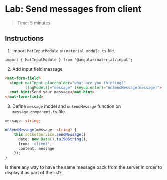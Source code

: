 # Lab: Send messages from client

> Time: 5 minutes

## Instructions

1. Import `MatInputModule` on `material.module.ts` file.
```
import { MatInputModule } from '@angular/material/input';
```

2. Add input field message
```html
<mat-form-field>
  <input matInput placeholder="what are you thinking?"
         [(ngModel)]="message" (keyup.enter)="onSendMessage(message)">
  <mat-hint>Send your message</mat-hint>
</mat-form-field>
```

3. Define `message` model and `onSendMessage` function on `message.component.ts` file.
```ts
message: string;

onSendMessage(message: string) {
    this.socketService.sendMessage({
      date: new Date().toISOString(),
      from: 'client',
      content: message
    });
}
```

Is there any way to have the same message back from the server in order to display it as part of the list?